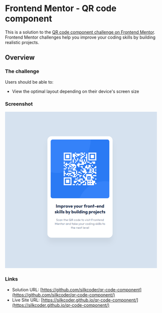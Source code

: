 # Frontend Mentor - QR code component

This is a solution to the [QR code component challenge on Frontend Mentor](https://www.frontendmentor.io/challenges/qr-code-component-iux_sIO_H). Frontend Mentor challenges help you improve your coding skills by building realistic projects. 


## Overview

### The challenge

Users should be able to:

- View the optimal layout depending on their device's screen size

### Screenshot

![](./images/screenshot.png)


### Links

- Solution URL: [https://github.com/silkcoder/qr-code-component](https://github.com/silkcoder/qr-code-component/)
- Live Site URL: [https://silkcoder.github.io/qr-code-component/](https://silkcoder.github.io/qr-code-component/)
